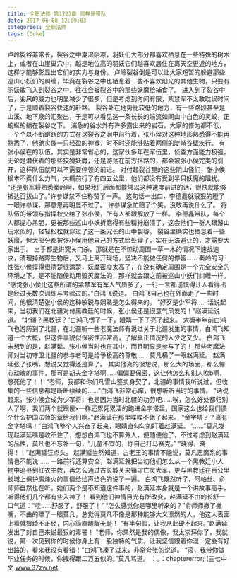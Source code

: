 ```yaml
---
title: 全职法师 第1723章 同样是带队
date: 2017-06-08 12:00:03
categories: 全职法师
tags: [Duke]
---
```


卢岭裂谷非常长，裂谷之中潮湿阴凉，羽妖们大部分都喜欢栖息在一些特殊的树木上，或者在山崖巢穴中，越是地位高的羽妖它们越喜欢居住在离天空更近的地方，这样才能够彰显出它们的实力与身份。
卢岭裂谷倒是可以让大家短暂的躲避那些巡山小妖们的纠缠，毕竟在裂谷之中也栖息着一些不喜欢阳光的其他生物，只要有羽妖敢飞入到裂谷之中，往往会被裂谷中的那些妖魔给捕食了。
进入到了裂谷中后，娑风的威力也明显减少了很多，但是考虑到时间有限，紫禁军不太敢耽误时间了，于是顺着裂谷快速的赶路。
裂谷处在地势比较低的地方，有一些路段甚至是山溪、地下泉的汇聚出，于是可以看见这一条长长的湍流如同山中白色的灵蛟，正蜿蜒的躺在裂谷之下。
湍急的谷水外有许多露出来的岩石，大家的修为都不低，一个个以不断跳跃的方式在这裂谷之涧中前行着，张小侯对这种地形熟悉得不能再熟悉了，他确实像一只轻盈的神猴，时不时还能够贴着两侧的陡峭谷壁疾行。
有张小侯在的队伍，其实是非常省心的，这家伙多年在军伍里，侦查方面能力极强，无论是潜伏着的那些狡猾妖魔，还是游荡在前方挡路的，都会被张小侯完美的引开，这样队伍就可以不需要停顿的前进。
对付起裂谷里的这些阴山怪们，张小侯根本不费什么力气，大概前行了有四五公里，他们都没有受到半只妖魔的阻扰。
“还是张军将熟悉秦岭啊，如果我们后面都能够以这种速度前进的话，很快就能够抵达百拔山了。”许参谋禁不住称赞了一声。
这句话一出口，李德鑫就狠狠的瞪了一眼许参谋，那意思再明显不过了。
许参谋急忙赔了个笑，没敢再说什么了。
将队伍的带领与指挥权交给了张小侯，所有人都跟解放了一样。
李德鑫带队，每个人都提心吊胆，更被那些巡山小妖折磨得有些精神崩溃了，这会他们一群人跟游山玩水似的，轻轻松松就穿过了这一条冗长的山中裂谷。
裂谷里确实也栖息着一些妖魔，但大部分都被张小侯用他自己的方式给处理了，实在无法避让的，才需要大家出手。
出手都是讲究关门杀，那就是在不惊动周围一草一木的情况下速战速决，清理掉路障生物后，又马上离开现场，坚决不能做任何的停留……
秦岭的习性张小侯摸得很清楚很清楚，妖魔密度太高了，在没有确定周围是一个完全安全的环境之下，是不能随便动用毁灭魔法的，那样就会跟之前被巡山小妖们纠缠一样。
“感觉张小侯比这些所谓的紫禁军有军人气质多了，一行一言都谨慎得让人看得出是经过无数次训练与考验过的。”白鸿飞说道。
白鸿飞自己也在外面走了一些时间，他很清楚张小侯的这种敏锐与娴熟是怎么得来的。
“好歹是少军将……话说起来，当初我们在北疆对付黑教廷的时候，张小侯还是很意气风发的！”赵满延说道。
“北疆？黑教廷？”白鸿飞愣了一下，眼睛一下子亮了起来。
大概半年前白鸿飞也游历到了北疆，在北疆听一些老魔法师有说过关于北疆发生的事情，白鸿飞知道一个大概，但这件事貌似保密性非常高，了解真正情况的人少之又少。
白鸿飞未想到的是，赵满延、张小侯当时也在其中，而且明显是参与了的！
那些老魔法师对当初守卫北疆的参与者可是给予极高的尊敬……
莫凡横了一眼赵满延。
赵满延张了张嘴，想说又觉得还是算了。
其实他真的很想说，那么大的场面，那么惊心动魄的事件，那可是胡夫金字塔啊……偏偏要保密，这让他怎么和别人吹b啊，憋死他了！！
“老师，我都和你们凡雪山签卖身契了，北疆的事情我听说过，但收集的一些信息都是断断续续的……”白鸿飞非常心痒，很想听听当时的事情。
“话说起来，张小侯会成为少军将，也是因为当时北疆的功劳吧……唉，怎么好处都归别人了啊，我们两个就跟傻x一样还累死累活的跑进金字塔里，国家这么也给我们颁个什么护国法师的章给我们啊。”赵满延在那里喋喋不休了起来。
“金字塔？？真有金字塔吗！”白鸿飞整个人兴奋了起来，眼睛直勾勾的盯着赵满延。
“……”莫凡发现赵满延嘴是收不住了，想想白鸿飞也不算外人，便随便他了，不过考虑到赵满延的品性，莫凡也不忘补一句，“儿童不宜的，你自己打马赛克。”
“晓得，晓得！！”赵满延狂点头。
赵满延当然知道，古老王的事情不能说，莫凡恶魔系的事情也不能说……
一路前行还算安全，赵满延就把当初他们怎么从一个黑教廷小人物中追寻到红衣主教，再怎么通过古长城关来镇守亡灵大军，更与黑教廷在百公里长城上保护魔烽火的事情给绘声绘色的说了一遍。
白鸿飞既然听了，阿帕丝、俞师师自然也在听，她们两个是不知道这件事的，赵满延本身就是一个讲故事高手，听得他们几个都有些入神了！
看到他们神情目光有所改变，赵满延不由的长舒一口气道：“哇……舒服了，舒服了！”
“怎么感觉你是哪里听来的？”俞师师撇了撇嘴，不由的瞟了一眼莫凡，总觉得莫凡不像是那种能够大义凛然的人，他这人表面上看就猥琐不正经，内心简直龌龊无耻！
“有半句假，让我从此硬不起来。”赵满延发出了对自己来说最狠的毒誓！
“老师，你果然是我的偶像，我太崇拜你了，我就说，第一次见到你的时候你身上有一股独特的气质，让我坚信跟着你混一定会有好出路的，看来我没有看错！”白鸿飞凑了过来，非常夸张的说道。
“滚，我带你做毕业任务的时候，你拽得跟二万五似的。”莫凡骂道。
：。：chaptererror;
(三七中文 www.37zw.net